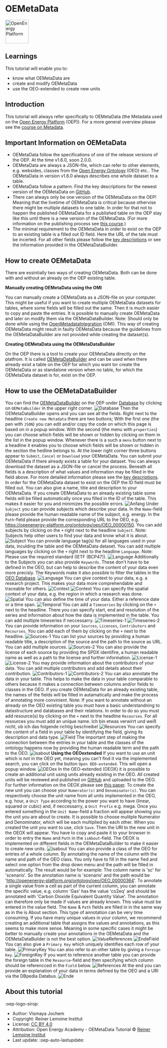 # OEMetaData

<!-- keep img below title and without align="left"  -->
<img src="https://raw.githubusercontent.com/OpenEnergyPlatform/academy/develop/docs/data/img/OEP_logo_2_no_text.svg" alt="OpenEnergy Platform" height="75" width="75" />

## Learnings
This tutorial will enable you to:

- know what OEMetaData are
- create and modify OEMetaData
- use the OEO-extended to create new units

## Introduction

This tutorial will always refer specifically to OEMetaData (the Metadata used on the [Open Energy Platform](https://openenergyplatform.org/) (OEP)). For a more general overview please see the [course on Metadata](https://openenergyplatform.github.io/academy/courses/07_metadata/).

## Important Information on OEMetaData

- OEMetaData follow the specifications of one of the release versions of the OEP. At the time v1.6.0, soon 2.0.0.
- OEMetaData are always a JSON-file, which can refer to other elements, e.g. websides, classes from the [Open Energy Ontology](https://openenergyplatform.org/viewer/oeo/) (OEO) etc.. The OEMetaData in version v1.6.0 always describes one whole dataset to a table. 
- OEMetaData follow a pattern. Find the key descriptions for the newest version of the OEMetaData on [GitHub](https://github.com/OpenEnergyPlatform/oemetadata/blob/develop/metadata/v160/metadata_key_description.md).
- There can always only be one version of the OEMetaData on the OEP! Meaning that the livetime of OEMetaData is critical because othervise there might be multiple datasets to one table. In order for that not to happen the published OEMetaData for a published table on the OEP stay like this until there is a new version of the OEMetaData. (For more information on the publishing process see [this course](https://openenergyplatform.github.io/academy/courses/04_upload/).)  
- The minimal requirement to the OEMetaData in order to exist on the OEP to an existing table is a filled out ID field. Here the URL of the tale must be incerted. For all other fields please follow the [key descriptions](https://github.com/OpenEnergyPlatform/oemetadata/blob/develop/metadata/v160/metadata_key_description.md) or see the information provided in the OEMetaDataBuilder.

## How to create OEMetaData

There are essintially two ways of creating OEMetaData. Both can be done with and without an already on the OEP existing table.

**Manually creating OEMetaData using the OMI**

You can manually create a OEMetaData as a JSON-file on your computer. This might be useful if you want to create multiple OEMetaData datasets for tables, where some fields will be filled out the same. Then it is much easier to copy and paste the entries. It is possible to manually create OEMetaData and later on modify them via the OEMetaDataBuilder.
Note: Should only be done while using the [OpenMetadataIntegration](https://github.com/OpenEnergyPlatform/omi) (OMI). This way of creating OEMetaData might result in faulty OEMetaData because the guidelines from the OEMetaDataBuilder are not provided while creating the dataset(s).

**Creating OEMetaData using the OEMetaDataBuilder**

On the OEP there is a tool to create your OEMetaData directly on the platfrom. It is called [OEMetaDataBuilder](https://openenergyplatform.org/dataedit/oemetabuilder/) and can be used when there already exist a table on the OEP for which you want tor create the OEMetaData or as standalone version when no table, for which the OEMetaData dataset is for, exist on the OEP.

## How to use the OEMetaDataBuilder

You can find the [OEMetaDataBuilder](https://openenergyplatform.org/dataedit/oemetabuilder/) on the OEP under [Database](https://openenergyplatform.org/dataedit/schemas) by clicking on `OEMetaBuilder` in the upper right corner. 
![Database](images/Screenshots_OEMetaData/0_Database.png)
Then the OEMetaDataBuilder opens and you can see all the fields. Right next to the headline `Create new Metadata` there are two buttons; With the first one (the pen with `JSON`) you can edit and/or copy the code on which this page is based on in a popup window. With the second (the menu with `properties`) you can choose which fields will be shown or hidden by clicking on them in the list in the popup window. Whenever there is a such a `menu` button next to a headline it enables you to choose which fields will be shown or hidden in the section the hedline belongs to. At the lower right corner three buttons appear to `Submit`, `Cancel` or `Download` your OEMetaData. You can submit your OEMetaData if there already exists a table for your dataset. You can always download the dataset as a JSON-file or cancel the process. Beneath all fields is a description of what values and information may be filled in the field above. For more detailed information please see the [key descriptions](https://github.com/OpenEnergyPlatform/oemetadata/blob/develop/metadata/v160/metadata_key_description.md). 
In order for the OEMetaData dataset to exist on the OEP the ID field must be filled out. You can also give a name, title and description to your OEMetaData. If you create OEMetaData to an already existing table some fields will be filled automatically once you filled in the ID of the table. This makes it easier for you and minimizes the possible errors.
![Anfang](images/Screenshots_OEMetaData/1_Anfang.png)
Under `Subject` you can provide subjects which describe your data. In the `Name`-field please provide the human readable name of the subject, e.g. energy. In the `Path`-field please provide the corresponding URL to the OEO, e.g. https://openenergy-platform.org/ontology/oeo/OEO_00000150. You can add subjects by clicking on the `+` right next to the headline `Subject`. Note: Subjects help other users to find your data and know what it is about. 
![Subject](images/Screenshots_OEMetaData/2_Subject.png)
You can provide language tag(s) for all languages used in your data, inculding the table and the OEMetaData dataset. You can add multiple languages by clicking on the `+` right next to the headline `Language`. Note: Please use the required standard (IETF (BCP47)). 
![Language](images/Screenshots_OEMetaData/3_Language.png)
Additionally to the Subjects you can also provide `Keywords`. These don't have to be defined in the OEO, but can help to describe the content of your data even more precisly. The Keywords make it also possible to filter the tables in the [OEO Database](https://openenergyplatform.org/dataedit/schemas).
![Language](images/Screenshots_OEMetaData/4_Keywords.png)
You can give context to your data, e.g. a research project. This makes your data more comprehendable and traceable for others.
![Context](images/Screenshots_OEMetaData/5_Context_1.png)
![Context](images/Screenshots_OEMetaData/6_Context_2.png)
You can specify the spatial context of your data, e.g. the region in which a research was done.
![Spatial](images/Screenshots_OEMetaData/7_Spatial.png)
You can also define the time of your data. Either a reference date or a time span. 
![Temporal](images/Screenshots_OEMetaData/8_Temporal.png)
You can add a `Timeseries` by clicking on the `+` next to the headline. There you can specify start, end and resolution of the series and information about how the data is implemented in the table. You can add multiple timeseries if neccessarry.
![Timeseries-1](images/Screenshots_OEMetaData/9_Timeseries-1.png)
![Timeseries-2](images/Screenshots_OEMetaData/10_Timeseries-2.png)
You can provide information on your `Sources`, `Licenses`, `Contributers` and `Recourses`. You can add each of them by clicking on the `+` next to the headline.
![Sources-1](images/Screenshots_OEMetaData/11_Sources-1.png)
You can list your sources by providing a human readable title, a description of the source and the path to the source as URL. You can add multiple sources.
![Sources-2](images/Screenshots_OEMetaData/12_Sources-2.png)
You can also provide the license of each source by providing the SPDX identifire, a human readable name as well as a path to the license and further information.
![License-1](images/Screenshots_OEMetaData/13_License-1.png)
![License-2](images/Screenshots_OEMetaData/14_License-2.png)
You may provide information about the contributors of your data. You can add multiple contributors and add details about their contribution.
![Contributors-1](images/Screenshots_OEMetaData/15_Contributors-1.png)
![Contributors-2](images/Screenshots_OEMetaData/16_Contributors-2.png)
You can also annotate the data in your table. This helps to make the data in your table comparable to others because it makes a connection between columns and/or fields to classes in the OEO. If you create OEMetaData for an already existing table, the names of the fields will be filled in autamatically and make the process of annotating more convinient. Note: If you want to annotate without an already on the OEO existing table you must have a basic understandning to datastructure and databases and their relations. In order to do so you must add resource(s) by clicking on the `+` next to the headline `Recourses`. For all resources you must add an unique name. Ich bin etwas verwirrt und weiß nicht, ob ich das folgende richtig beschreibe!
![Resources](images/Screenshots_OEMetaData/17_Resources.png)
You can specify the content of a field in your table by identifying the field, giving its description and data type.
![Field](images/Screenshots_OEMetaData/18_Field-1.png)
The important step of making the connection between the entries in your table and the classes of the ontology happens now by providing the human readable term and the path to the OEO.
![isabout](images/Screenshots_OEMetaData/19_isabout.png)
**Using the OEOextended**
If you want to use an unit which is not in the OEO yet, meaning you can't find it via the implemented search, you can click on the button `Open OEO-extended`. This will open a popup window.
![OEOex](images/Screenshots_OEMetaData/19-1_OEOex.png)
In the OEO-extended (OEOX) it is possible to create an additional unit using units already existing in the OEO. All created units will be reviewed and published on [GitHub](https://github.com/OpenEnergyPlatform/oeo-extended) and uploaded to the OEO. For further information on the OEOX please see [this paper](https://www.utwente.nl/en/eemcs/fois2024/resources/papers/kohler-et-al-oeox-a-post-coordination-extension-for-the-open-energy-ontology.pdf). To create the new unit you can choose your `Numerator(s)` and `Denominator(s)`. You can respectively choose the unit name from all units implemented in the OEO, e.g. hour, a `Unit Type` according to the power you want to have (linear, squared or cubic) and, if neccessarry, a `Unit Prefix` e.g. mega. Once you entered something in the `Unit Name`-field a fraction will appear showing you the unit you are about to create. It is possible to choose mulitple Numerator and Denominator, which will be each multiplied by each other. When you created the unit you want to use, click `Save`. Then the URI to the new unit in the OEOX will appear. You have to copy and paste it to your browser in order to entry the `Name` and `Path` in the `isAbout`-field. The OEOX is implemented on different fields in the OEMetaDataBuilder to make it easier to create new units. 
![isabout](images/Screenshots_OEMetaData/19-2_Result.png)
You can also provide a class of the OEO for entries of a whole column. By annotating the name of the column with the name and path of the OEO class. You only have to fill in the name fied and select one option from the drop down menu and the path will be filled in automatically. The result would be for example: The column name is 'sc' for 'scenario'. So the annotation name is 'scenario' and the path would be 'http://openenergy-platform.org/ontology/oeo/OEO_00000364'. 
To annotate a single value from a cell as part of the current column, you can annotate the specific value, e.g. column 'Gas' has the value 'co2eq' and should be annotated with 'Carbon Dioxide Equivalent Quantity Value'. The annotation can therefore only be made if values are already known. This value must be entered in the value field. The `Name` & `Path` fields are filled in in the same way as in the is About section. This type of annotation can be very time consuming. If you have many unique values in your column, we recommend creating an additional table that assigns the values and annotations, as this seems to make more sense. Meaning in some specific cases it might be better to manually create your annotations in the OEMetaData and the OEMetaDataBuilder is not the best option.
![ValueReferences](images/Screenshots_OEMetaData/20_ValueReferences.png)
![EndeField](images/Screenshots_OEMetaData/21_EndeField.png)
You can also give a `Primary Key` which uniquely identifies each row of your table.
![PrimaryKey](images/Screenshots_OEMetaData/22_PrimaryKey.png)
You can also refer to an other table by giving a `Foreign Key`.
![ForeignKey](images/Screenshots_OEMetaData/23_ForeignKeys.png)
If you want to reference another table  you can provide the foreign table in the `Resource`-field and then specifying which column should be referencced in the `Field` below.
![References](images/Screenshots_OEMetaData/24_References.png)
At the end you can provide an explanation of your data in terms defined by the OEO and a URI via the DBpedia Databus.
![Ende](images/Screenshots_OEMetaData/25_Ende.png)



## About this tutorial

:oep-logo-sirop:

- Author: Vismaya Jochem
- Copyright: Reiner Lemoine Institut
- License: [CC BY 4.0](https://creativecommons.org/licenses/by/4.0/deed.en)
- Attribution: Open Energy Academy - OEMetaData Tutorial © [Reiner Lemoine Institut](https://reiner-lemoine-institut.de/)
- Last update: :oep-auto-lastupdate:
